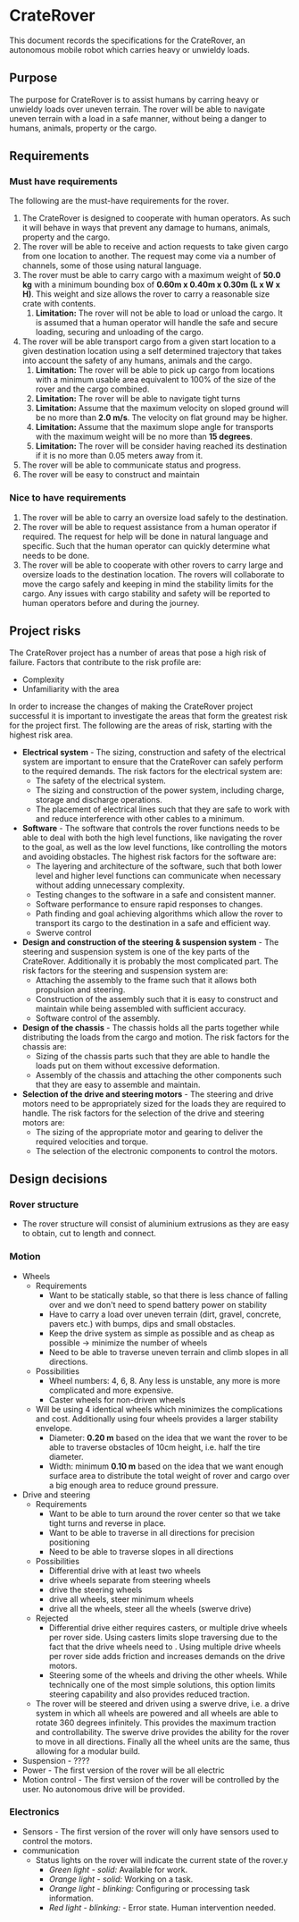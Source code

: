 # CrateRover

This document records the specifications for the CrateRover, an autonomous mobile robot which
carries heavy or unwieldy loads.

## Purpose

The purpose for CrateRover is to assist humans by carring heavy or unwieldy loads
over uneven terrain. The rover will be able to navigate uneven terrain with a load in
a safe manner, without being a danger to humans, animals, property or the cargo.

## Requirements

### Must have requirements

The following are the must-have requirements for the rover.

1) The CrateRover is designed to cooperate with human operators. As such it will behave in ways
   that prevent any damage to humans, animals, property and the cargo.
1) The rover will be able to receive and action requests to take given cargo from one location
   to another. The request may come via a number of channels, some of those using natural language.
1) The rover must be able to carry cargo with a maximum weight of **50.0 kg** with a minimum
   bounding box of **0.60m x 0.40m x 0.30m (L x W x H)**. This weight and size allows the rover to
   carry a reasonable size crate with contents.
   1) **Limitation:** The rover will not be able to load or unload the cargo. It is assumed that a
      human operator will handle the safe and secure loading, securing and unloading of the cargo.
1) The rover will be able transport cargo from a given start location to a given destination
   location using a self determined trajectory that takes into account the safety of any humans,
   animals and the cargo.
   1) **Limitation:** The rover will be able to pick up cargo from locations with a minimum usable
      area equivalent to 100% of the size of the rover and the cargo combined.
   1) **Limitation:** The rover will be able to navigate tight turns
   1) **Limitation:** Assume that the maximum velocity on sloped ground will be no more than
      **2.0 m/s**. The velocity on flat ground may be higher.
   1) **Limitation:** Assume that the maximum slope angle for transports with the maximum weight
      will be no more than **15 degrees**.
   1) **Limitation:** The rover will be consider having reached its destination if it is no more than
      0.05 meters away from it.
1) The rover will be able to communicate status and progress.
1) The rover will be easy to construct and maintain

### Nice to have requirements

1) The rover will be able to carry an oversize load safely to the destination.
1) The rover will be able to request assistance from a human operator if required. The request for
   help will be done in natural language and specific. Such that the human operator can quickly
   determine what needs to be done.
1) The rover will be able to cooperate with other rovers to carry large and oversize loads to the
   destination location. The rovers will collaborate to move the cargo safely and keeping in mind
   the stability limits for the cargo. Any issues with cargo stability and safety will be reported
   to human operators before and during the journey.

## Project risks

The CrateRover project has a number of areas that pose a high risk of failure. Factors that contribute
to the risk profile are:

* Complexity
* Unfamiliarity with the area

In order to increase the changes of making the CrateRover project successful it is important to
investigate the areas that form the greatest risk for the project first. The following are the
areas of risk, starting with the highest risk area.

* **Electrical system** - The sizing, construction and safety of the electrical system are important
  to ensure that the CrateRover can safely perform to the required demands. The risk factors for the
  electrical system are:
  * The safety of the electrical system.
  * The sizing and construction of the power system, including charge, storage and discharge
    operations.
  * The placement of electrical lines such that they are safe to work with and reduce interference
    with other cables to a minimum.
* **Software** - The software that controls the rover functions needs to be able to deal
  with both the high level functions, like navigating the rover to the goal, as well as the low
  level functions, like controlling the motors and avoiding obstacles. The highest risk factors for
  the software are:
  * The layering and architecture of the software, such that both lower level and higher level
    functions can communicate when necessary without adding unnecessary complexity.
  * Testing changes to the software in a safe and consistent manner.
  * Software performance to ensure rapid responses to changes.
  * Path finding and goal achieving algorithms which allow the rover to transport its cargo to the
    destination in a safe and efficient way.
  * Swerve control
* **Design and construction of the steering & suspension system** - The steering and suspension
  system is one of the key parts of the CrateRover. Additionally it is probably the most complicated
  part. The risk factors for the steering and suspension system are:
  * Attaching the assembly to the frame such that it allows both propulsion and steering.
  * Construction of the assembly such that it is easy to construct and maintain while being
    assembled with sufficient accuracy.
  * Software control of the assembly.
* **Design of the chassis** - The chassis holds all the parts together while distributing the loads
  from the cargo and motion. The risk factors for the chassis are:
  * Sizing of the chassis parts such that they are able to handle the loads put on them without
    excessive deformation.
  * Assembly of the chassis and attaching the other components such that they are easy to
    assemble and maintain.
* **Selection of the drive and steering motors** - The steering and drive motors need to be appropriately
  sized for the loads they are required to handle. The risk factors for the selection of the
  drive and steering motors are:
  * The sizing of the appropriate motor and gearing to deliver the required velocities and torque.
  * The selection of the electronic components to control the motors.

## Design decisions

### Rover structure

* The rover structure will consist of aluminium extrusions as they are easy to obtain, cut to length
  and connect.

### Motion

* Wheels
  * Requirements
    * Want to be statically stable, so that there is less chance of falling over and we don't need
      to spend battery power on stability
    * Have to carry a load over uneven terrain (dirt, gravel, concrete, pavers etc.) with bumps,
      dips and small obstacles.
    * Keep the drive system as simple as possible and as cheap as possible -> minimize the number
      of wheels
    * Need to be able to traverse uneven terrain and climb slopes in all directions.
  * Possibilities
    * Wheel numbers: 4, 6, 8. Any less is unstable, any more is more complicated and more expensive.
    * Caster wheels for non-driven wheels
  * Will be using 4 identical wheels which minimizes the complications and cost. Additionally using
    four wheels provides a larger stability envelope.
    * Diameter: **0.20 m** based on the idea that we want the rover to be able to traverse obstacles
      of 10cm height, i.e. half the tire diameter.
    * Width: minimum **0.10 m** based on the idea that we want enough surface area to distribute the
      total weight of rover and cargo over a big enough area to reduce ground pressure.
* Drive and steering
  * Requirements
    * Want to be able to turn around the rover center so that we take tight turns and reverse
      in place.
    * Want to be able to traverse in all directions for precision positioning
    * Need to be able to traverse slopes in all directions
  * Possibilities
    * Differential drive with at least two wheels
    * drive wheels separate from steering wheels
    * drive the steering wheels
    * drive all wheels, steer minimum wheels
    * drive all the wheels, steer all the wheels (swerve drive)
  * Rejected
    * Differential drive either requires casters, or multiple drive wheels per rover side. Using
      casters limits slope traversing due to the fact that the drive wheels need to . Using multiple
      drive wheels per rover side adds friction and increases demands on the drive motors.
    * Steering some of the wheels and driving the other wheels. While technically one of the most
      simple solutions, this option limits steering capability and also provides reduced traction.
  * The rover will be steered and driven using a swerve drive, i.e. a drive system in which all
    wheels are powered and all wheels are able to rotate 360 degrees infinitely. This provides the
    maximum traction and controllability. The swerve drive provides the ability for the rover to
    move in all directions. Finally all the wheel units are the same, thus allowing for a modular
    build.
* Suspension - ????
* Power - The first version of the rover will be all electric
* Motion control - The first version of the rover will be controlled by the user. No autonomous
  drive will be provided.

### Electronics

* Sensors - The first version of the rover will only have sensors used to control the motors.
* communication
  * Status lights on the rover will indicate the current state of the rover.y
    * *Green light - solid:* Available for work.
    * *Orange light - solid:* Working on a task.
    * *Orange light - blinking:* Configuring or processing task information.
    * *Red light - blinking:* - Error state. Human intervention needed.
